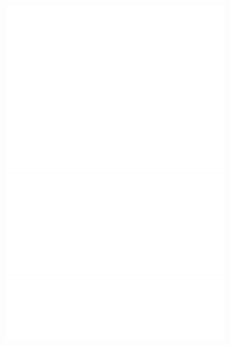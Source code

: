 <div>
  <img src="/github-metrics.svg" alt="Metrics Overview" />
</div>
<div>
  <img src="metrics.plugin.isocalendar.svg" alt="Isometric Calendar" />
</div>
<div>
  <img src="metrics.plugin.music.playlist.svg" alt="Isometric Calendar" />
</div>
